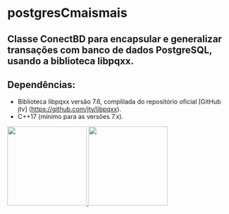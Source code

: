 # postgresCmaismais
## Classe ConectBD para encapsular e generalizar transações com banco de dados PostgreSQL, usando a biblioteca libpqxx.

## Dependências:

- Biblioteca libpqxx versão 7.6, complilada do repositório oficial [GitHub jtv] (https://github.com/jtv/libpqxx).
- C++17 (mínimo para as versões 7.x).


<div>
<a href="https://github.com/Fat83dotcom">
<img height="180em" src="https://github-readme-stats.vercel.app/api/top-langs/?username=Fat83dotcom&layout=compact&langs_count=7&theme=dracula"/>
<img height="180em" src="https://github-readme-stats.vercel.app/api?username=Fat83dotcom&show_icons=true&theme=dracula&include_all_commits=true&count_private=true"/>
</div>
